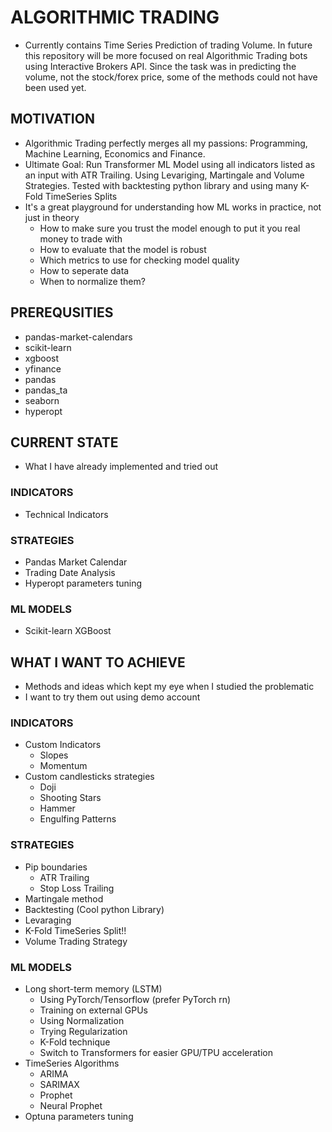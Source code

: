 # ALGORITHMIC TRADING
* Currently contains Time Series Prediction of trading Volume. In future this repository will be more focused on real Algorithmic Trading bots using Interactive Brokers API. Since the task was in predicting the volume, not the stock/forex price, some of the methods could not have been used yet.

## MOTIVATION
* Algorithmic Trading perfectly merges all my passions: Programming, Machine Learning, Economics and Finance.
* Ultimate Goal: Run Transformer ML Model using all indicators listed as an input with ATR Trailing. Using Levariging, Martingale and Volume Strategies. Tested with backtesting python library and using many K-Fold TimeSeries Splits
* It's a great playground for understanding how ML works in practice, not just in theory
	* How to make sure you trust the model enough to put it you real money to trade with
	* How to evaluate that the model is robust
	* Which metrics to use for checking model quality
	* How to seperate data
	* When to normalize them?

## PREREQUSITIES
* pandas-market-calendars
* scikit-learn
* xgboost
* yfinance
* pandas
* pandas_ta
* seaborn
* hyperopt

## CURRENT STATE
* What I have already implemented and tried out

### INDICATORS
* Technical Indicators

### STRATEGIES
* Pandas Market Calendar
* Trading Date Analysis
* Hyperopt parameters tuning

### ML MODELS
* Scikit-learn XGBoost

## WHAT I WANT TO ACHIEVE
* Methods and ideas which kept my eye when I studied the problematic
* I want to try them out using demo account

### INDICATORS
* Custom Indicators
	* Slopes
	* Momentum	
* Custom candlesticks strategies
	* Doji
	* Shooting Stars
	* Hammer
	* Engulfing Patterns

### STRATEGIES
* Pip boundaries
	* ATR Trailing
	* Stop Loss Trailing
* Martingale method
* Backtesting (Cool python Library)
* Levaraging
* K-Fold TimeSeries Split!!
* Volume Trading Strategy

### ML MODELS
* Long short-term memory (LSTM)
	* Using PyTorch/Tensorflow (prefer PyTorch rn)
	* Training on external GPUs
	* Using Normalization
	* Trying Regularization
	* K-Fold technique
	* Switch to Transformers for easier GPU/TPU acceleration
* TimeSeries Algorithms
	* ARIMA
	* SARIMAX
	* Prophet
	* Neural Prophet
* Optuna parameters tuning
